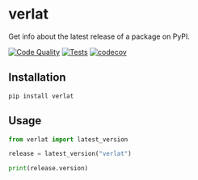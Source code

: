 # verlat

Get info about the latest release of a package on PyPI.

[![Code Quality](https://github.com/aahnik/verlat/actions/workflows/quality.yml/badge.svg)](https://github.com/aahnik/verlat/actions/workflows/quality.yml)
[![Tests](https://github.com/aahnik/verlat/actions/workflows/test.yml/badge.svg)](https://github.com/aahnik/verlat/actions/workflows/test.yml)
[![codecov](https://codecov.io/gh/aahnik/verlat/branch/main/graph/badge.svg?token=RO18ZS775L)](https://codecov.io/gh/aahnik/verlat)

## Installation

```shell
pip install verlat
```

## Usage

```python
from verlat import latest_version

release = latest_version("verlat")

print(release.version)
```
